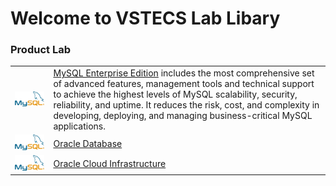 # Welcome to VSTECS Lab Libary
### Product Lab ###
|  | |
| ------------- | ------------- |
| <img src="/img/mysql/mysql.png" width=300>   | [MySQL Enterprise Edition](Mysql) includes the most comprehensive set of advanced features, management tools and technical support to achieve the highest levels of MySQL scalability, security, reliability, and uptime. It reduces the risk, cost, and complexity in developing, deploying, and managing business-critical MySQL applications.
| <img src="/img/mysql/mysql.png" width=200>   | [Oracle Database](odb)
| <img src="/img/mysql/mysql.png" width=200>   | [Oracle Cloud Infrastructure](oci)